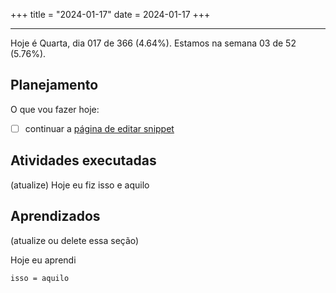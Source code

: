+++
title = "2024-01-17"
date = 2024-01-17
+++

---

Hoje é Quarta, dia 017 de 366 (4.64%). Estamos na semana 03 de 52 (5.76%).

## Planejamento

O que vou fazer hoje:

- [ ] continuar a [página de editar snippet](https://github.com/OmnicodeSolutions/luisa_drf_flutter_client/blob/main/lib/edit_snippet.dart)

## Atividades executadas

(atualize) Hoje eu fiz isso e aquilo

## Aprendizados

(atualize ou delete essa seção)

Hoje eu aprendi
```
isso = aquilo
```
